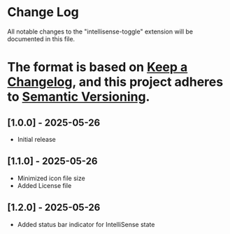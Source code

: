 # Change Log

All notable changes to the "intellisense-toggle" extension will be documented in this file.
# The format is based on [Keep a Changelog](http://keepachangelog.com/en/1.0.0/), and this project adheres to [Semantic Versioning](http://semver.org/spec/v2.0.0.html).

## [1.0.0] - 2025-05-26
- Initial release

## [1.1.0] - 2025-05-26
- Minimized icon file size
- Added License file

## [1.2.0] - 2025-05-26
- Added status bar indicator for IntelliSense state
